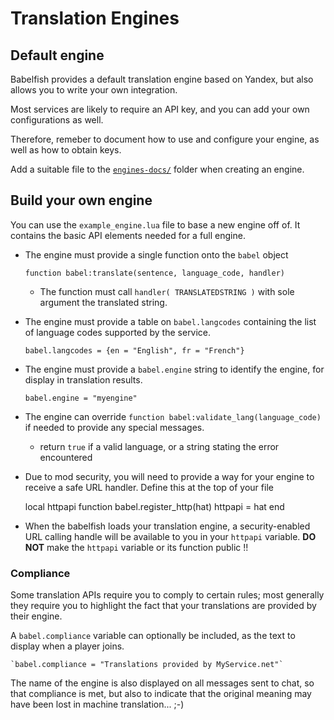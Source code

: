 # Translation Engines

## Default engine

Babelfish provides a default translation engine based on Yandex, but also allows you to write your own integration.

Most services are likely to require an API key, and you can add your own configurations as well.

Therefore, remeber to document how to use and configure your engine, as well as how to obtain keys.

Add a suitable file to the [`engines-docs/`](engines-docs/) folder when creating an engine.

## Build your own engine

You can use the `example_engine.lua` file to base a new engine off of. It contains the basic API elements needed for a full engine.

* The engine must provide a single function onto the `babel` object

	`function babel:translate(sentence, language_code, handler)`


	* The function must call `handler( TRANSLATEDSTRING )` with sole argument the translated string.

* The engine must provide a table on `babel.langcodes` containing the list of language codes supported by the service.

	`babel.langcodes = {en = "English", fr = "French"}`

* The engine must provide a `babel.engine` string to identify the engine, for display in translation results.

	`babel.engine = "myengine"`

* The engine can override `function babel:validate_lang(language_code)` if needed to provide any special messages.
	* return `true` if a valid language, or a string stating the error encountered

* Due to mod security, you will need to provide a way for your engine to receive a safe URL handler. Define this at the top of your file


	local httpapi
	function babel.register_http(hat)
		httpapi = hat
	end


* When the babelfish loads your translation engine, a security-enabled URL calling handle will be available to you in your `httpapi` variable. **DO NOT** make the `httpapi` variable or its function public !!

### Compliance

Some translation APIs require you to comply to certain rules; most generally they require you to highlight the fact that your translations are provided by their engine.

A `babel.compliance` variable can optionally be included, as the text to display when a player joins.

	`babel.compliance = "Translations provided by MyService.net"`

The name of the engine is also displayed on all messages sent to chat, so that compliance is met, but also to indicate that the original meaning may have been lost in machine translation... ;-)

